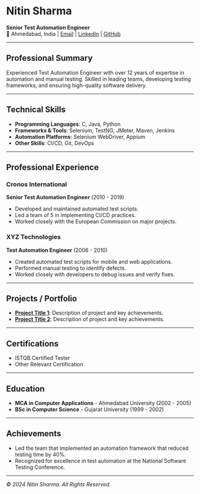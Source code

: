 # Nitin Sharma

**Senior Test Automation Engineer**  
📍 Ahmedabad, India | [Email](mailto:nitin.ahmedabad07@gmail.com) | [LinkedIn](https://www.linkedin.com/in/nitinsharmaqa) | [GitHub](https://github.com/nitinsharmaqa)

---

## Professional Summary

Experienced Test Automation Engineer with over 12 years of expertise in automation and manual testing. Skilled in leading teams, developing testing frameworks, and ensuring high-quality software delivery.

---

## Technical Skills

- **Programming Languages**: C, Java, Python
- **Frameworks & Tools**: Selenium, TestNG, JMeter, Maven, Jenkins
- **Automation Platforms**: Selenium WebDriver, Appium
- **Other Skills**: CI/CD, Git, DevOps

---

## Professional Experience

### Cronos International
**Senior Test Automation Engineer** (2010 - 2019)  
- Developed and maintained automated test scripts.
- Led a team of 5 in implementing CI/CD practices.
- Worked closely with the European Commission on major projects.

### XYZ Technologies
**Test Automation Engineer** (2006 - 2010)  
- Created automated test scripts for mobile and web applications.
- Performed manual testing to identify defects.
- Worked closely with developers to debug issues and verify fixes.

---

## Projects / Portfolio

- **[Project Title 1](https://github.com/yourusername/project1)**: Description of project and key achievements.
- **[Project Title 2](https://github.com/yourusername/project2)**: Description of project and key achievements.

---

## Certifications

- ISTQB Certified Tester  
- Other Relevant Certification

---

## Education

- **MCA in Computer Applications** - Ahmedabad University (2002 - 2005)  
- **BSc in Computer Science** - Gujarat University (1999 - 2002)

---

## Achievements

- Led the team that implemented an automation framework that reduced testing time by 40%.  
- Recognized for excellence in test automation at the National Software Testing Conference.

---

*© 2024 Nitin Sharma. All Rights Reserved.*

